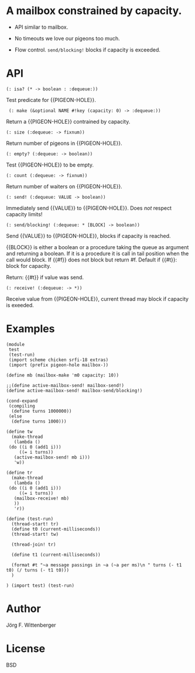 # A mailbox constrained by capacity.

* API similar to mailbox.

* No timeouts we love our pigeons too much.

* Flow control.  `send/blocking!` blocks if capacity is exceeded.

# API

    (: isa? (* -> boolean : :dequeue:))

Test predicate for {{PIGEON-HOLE}}.

     (: make (&optional NAME #!key (capacity: 0) -> :dequeue:))

Return a {{PIGEON-HOLE}} contrained by capacity.

    (: size (:dequeue: -> fixnum))

Return number of pigeons in {{PIGEON-HOLE}}.

    (: empty? (:dequeue: -> boolean))

Test {{PIGEON-HOLE}} to be empty.

    (: count (:dequeue: -> fixnum))

Return number of waiters on {{PIGEON-HOLE}}.

    (: send! (:dequeue: VALUE -> boolean))

Immediately send {{VALUE}} to {{PIGEON-HOLE}}.  Does *not* respect
capacity limits!

    (: send/blocking! (:dequeue: * [BLOCK] -> boolean))

Send {{VALUE}} to {{PIGEON-HOLE}}, blocks if capacity is reached.

{{BLOCK}} is either a boolean or a procedure taking the queue as
argument and returning a boolean.  If it is a procedure it is call in
tail position when the call would block.  If {{#f}} does not block but
return #f.  Default if {{#t}}: block for capacity.

Return: {{#t}} if value was send.

    (: receive! (:dequeue: -> *))

Receive value from {{PIGEON-HOLE}}, current thread may block if
capacity is exeeded.

# Examples

    (module
     test
     (test-run)
     (import scheme chicken srfi-18 extras)
     (import (prefix pigeon-hole mailbox-))

    (define mb (mailbox-make 'm0 capacity: 10))

    ;;(define active-mailbox-send! mailbox-send!)
    (define active-mailbox-send! mailbox-send/blocking!)

    (cond-expand
     (compiling
      (define turns 1000000))
     (else
      (define turns 1000)))

    (define tw
      (make-thread
       (lambda ()
	 (do ((i 0 (add1 i)))
	     ((= i turns))
	   (active-mailbox-send! mb i)))
       'w))

    (define tr
      (make-thread
       (lambda ()
	 (do ((i 0 (add1 i)))
	     ((= i turns))
	   (mailbox-receive! mb)
	   ))
       'r))

    (define (test-run)
      (thread-start! tr)
      (define t0 (current-milliseconds))
      (thread-start! tw)

      (thread-join! tr)

      (define t1 (current-milliseconds))

      (format #t "~a message passings in ~a (~a per ms)\n " turns (- t1 t0) (/ turns (- t1 t0)))
      )

    ) (import test) (test-run)


# Author

Jörg F. Wittenberger

# License

BSD
